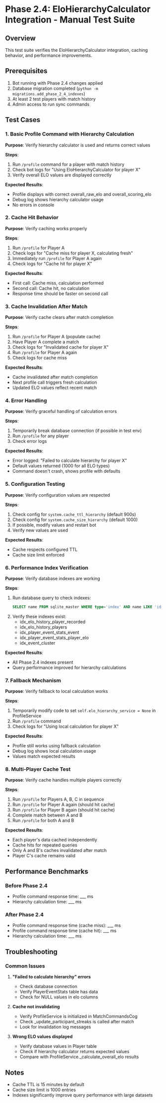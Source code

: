 # Phase 2.4: EloHierarchyCalculator Integration - Manual Test Suite

## Overview
This test suite verifies the EloHierarchyCalculator integration, caching behavior, and performance improvements.

## Prerequisites
1. Bot running with Phase 2.4 changes applied
2. Database migration completed (`python -m migrations.add_phase_2_4_indexes`)
3. At least 2 test players with match history
4. Admin access to run sync commands

## Test Cases

### 1. Basic Profile Command with Hierarchy Calculation
**Purpose**: Verify hierarchy calculator is used and returns correct values

**Steps**:
1. Run `/profile` command for a player with match history
2. Check bot logs for "Using EloHierarchyCalculator for player X"
3. Verify overall ELO values are displayed correctly

**Expected Results**:
- Profile displays with correct overall_raw_elo and overall_scoring_elo
- Debug log shows hierarchy calculator usage
- No errors in console

### 2. Cache Hit Behavior
**Purpose**: Verify caching works properly

**Steps**:
1. Run `/profile` for Player A
2. Check logs for "Cache miss for player X, calculating fresh"
3. Immediately run `/profile` for Player A again
4. Check logs for "Cache hit for player X"

**Expected Results**:
- First call: Cache miss, calculation performed
- Second call: Cache hit, no calculation
- Response time should be faster on second call

### 3. Cache Invalidation After Match
**Purpose**: Verify cache clears after match completion

**Steps**:
1. Run `/profile` for Player A (populate cache)
2. Have Player A complete a match
3. Check logs for "Invalidated cache for player X"
4. Run `/profile` for Player A again
5. Check logs for cache miss

**Expected Results**:
- Cache invalidated after match completion
- Next profile call triggers fresh calculation
- Updated ELO values reflect recent match

### 4. Error Handling
**Purpose**: Verify graceful handling of calculation errors

**Steps**:
1. Temporarily break database connection (if possible in test env)
2. Run `/profile` for any player
3. Check error logs

**Expected Results**:
- Error logged: "Failed to calculate hierarchy for player X"
- Default values returned (1000 for all ELO types)
- Command doesn't crash, shows profile with defaults

### 5. Configuration Testing
**Purpose**: Verify configuration values are respected

**Steps**:
1. Check config for `system.cache_ttl_hierarchy` (default 900s)
2. Check config for `system.cache_size_hierarchy` (default 1000)
3. If possible, modify values and restart bot
4. Verify new values are used

**Expected Results**:
- Cache respects configured TTL
- Cache size limit enforced

### 6. Performance Index Verification
**Purpose**: Verify database indexes are working

**Steps**:
1. Run database query to check indexes:
   ```sql
   SELECT name FROM sqlite_master WHERE type='index' AND name LIKE 'idx_%';
   ```
2. Verify these indexes exist:
   - idx_elo_history_player_recorded
   - idx_elo_history_players
   - idx_player_event_stats_event
   - idx_player_event_stats_player_elo
   - idx_event_cluster

**Expected Results**:
- All Phase 2.4 indexes present
- Query performance improved for hierarchy calculations

### 7. Fallback Mechanism
**Purpose**: Verify fallback to local calculation works

**Steps**:
1. Temporarily modify code to set `self.elo_hierarchy_service = None` in ProfileService
2. Run `/profile` command
3. Check logs for "Using local calculation for player X"

**Expected Results**:
- Profile still works using fallback calculation
- Debug log shows local calculation usage
- Values match expected results

### 8. Multi-Player Cache Test
**Purpose**: Verify cache handles multiple players correctly

**Steps**:
1. Run `/profile` for Players A, B, C in sequence
2. Run `/profile` for Player A again (should hit cache)
3. Run `/profile` for Player B again (should hit cache)
4. Complete match between A and B
5. Run `/profile` for both A and B

**Expected Results**:
- Each player's data cached independently
- Cache hits for repeated queries
- Only A and B's caches invalidated after match
- Player C's cache remains valid

## Performance Benchmarks

### Before Phase 2.4
- Profile command response time: ___ ms
- Hierarchy calculation time: ___ ms

### After Phase 2.4
- Profile command response time (cache miss): ___ ms
- Profile command response time (cache hit): ___ ms
- Hierarchy calculation time: ___ ms

## Troubleshooting

### Common Issues

1. **"Failed to calculate hierarchy" errors**
   - Check database connection
   - Verify PlayerEventStats table has data
   - Check for NULL values in elo columns

2. **Cache not invalidating**
   - Verify ProfileService is initialized in MatchCommandsCog
   - Check _update_participant_streaks is called after match
   - Look for invalidation log messages

3. **Wrong ELO values displayed**
   - Verify database values in Player table
   - Check if hierarchy calculator returns expected values
   - Compare with ProfileService._calculate_overall_elo results

## Notes
- Cache TTL is 15 minutes by default
- Cache size limit is 1000 entries
- Indexes significantly improve query performance with large datasets
